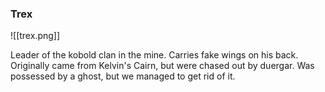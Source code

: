 ### Trex
![[trex.png]]

Leader of the kobold clan in the mine. Carries fake wings on his back. Originally came from Kelvin's Cairn, but were chased out by duergar. Was possessed by a ghost, but we managed to get rid of it.
